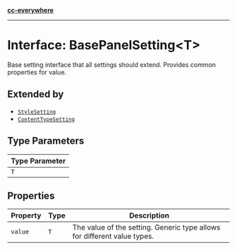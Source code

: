 [**cc-everywhere**](../../../../../index.md)

***

# Interface: BasePanelSetting<T\>

Base setting interface that all settings should extend.
Provides common properties for value.

## Extended by

- [`StyleSetting`](style-setting.md)
- [`ContentTypeSetting`](content-type-setting.md)

## Type Parameters

| Type Parameter |
| ------ |
| `T` |

## Properties

| Property | Type | Description |
| ------ | ------ | ------ |
| `value` | `T` | The value of the setting. Generic type allows for different value types. |
